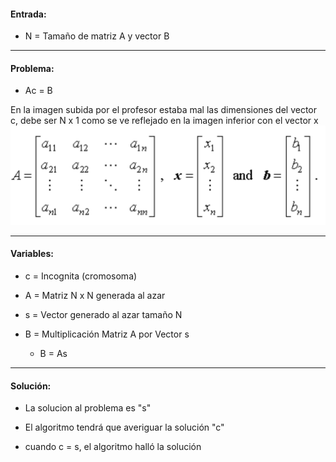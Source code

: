 #### Entrada:

- N = Tamaño de matriz A y vector B

---------

#### Problema:

- Ac = B

En la imagen subida por el profesor estaba mal las dimensiones del vector c, debe ser N x 1
como se ve reflejado en la imagen inferior con el vector x
![alt text](assets/axb.png)

---------

#### Variables:

- c = Incognita (cromosoma)

- A = Matriz N x N generada al azar 

- s = Vector generado al azar tamaño N

- B = Multiplicación Matriz A por Vector s
  - B = As

---------

#### Solución:

- La solucion al problema es "s"

- El algoritmo tendrá que averiguar la solución "c"

- cuando c = s, el algoritmo halló la solución


